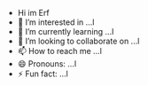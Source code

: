 - Hi im Erf
- 👀 I’m interested in ...l
- 🌱 I’m currently learning ...l
- 💞️ I’m looking to collaborate on ...l
- 📫 How to reach me ...l
- 😄 Pronouns: ...l
- ⚡ Fun fact: ...l

<!---
ErfCrare/ErfCrare is a ✨ special ✨ repository because its `README.md` (this file) appears on your GitHub profile.
You can click the Preview link to take a look at your changes.
--->
